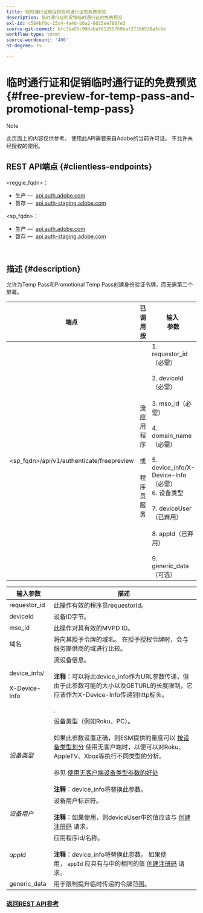 ```yaml
---
title: 临时通行证和促销临时通行证的免费预览
description: 临时通行证和促销临时通行证的免费预览
exl-id: c584bf0c-15c4-4a4d-b6a2-8d15ee786fe3
source-git-commit: bfc3ba55c99daba561255760baf273b6538a3c6e
workflow-type: tm+mt
source-wordcount: '406'
ht-degree: 1%

---
```


# 临时通行证和促销临时通行证的免费预览 {#free-preview-for-temp-pass-and-promotional-temp-pass}

>[!NOTE]
>
>此页面上的内容仅供参考。 使用此API需要来自Adobe的当前许可证。 不允许未经授权的使用。

## REST API端点 {#clientless-endpoints}

&lt;reggie_fqdn>：

* 生产 —  [api.auth.adobe.com](http://api.auth.adobe.com/)
* 暂存 —  [api.auth-staging.adobe.com](http://api.auth-staging.adobe.com/)

&lt;sp_fqdn>：

* 生产 —  [api.auth.adobe.com](http://api.auth.adobe.com/)
* 暂存 —  [api.auth-staging.adobe.com](http://api.auth-staging.adobe.com/)

</br>

## 描述 {#description}

允许为Temp Pass和Promotional Temp Pass创建身份验证令牌，而无需第二个屏幕。


| 端点 | 已调用  </br>按 | 输入   </br>参数 | HTTP  </br>方法 | 响应 | HTTP  </br>响应 |
| --- | --- | --- | --- | --- | --- |
| &lt;sp_fqdn>/api/v1/authenticate/freepreview | 流应用程序</br></br>或</br></br>程序员服务 | 1. requestor_id（必需）</br>    </br>2.  deviceId（必需）</br>    </br>3.  mso_id（必需）</br>    </br>4.  domain_name（必需）</br>    </br>5.  device_info/X-Device-Info（必需）</br>6.  设备类型</br>    </br>7.  deviceUser（已弃用）</br>    </br>8.  appId（已弃用）</br>    </br>9.  generic_data（可选） | POST | 成功的响应将为“204无内容”，这表示已成功创建令牌，该令牌已准备好用于授权流。 | 204 — 无内容   </br>400 — 错误请求 |

<div>


| 输入参数 | 描述 |
| --- | --- |
| requestor_id | 此操作有效的程序员requestorId。 |
| deviceId | 设备ID字节。 |
| mso_id | 此操作对其有效的MVPD ID。 |
| 域名 | 将向其授予令牌的域名。 在授予授权令牌时，会与服务提供商的域进行比较。 |
| device_info/</br></br>X-Device-Info | 流设备信息。</br></br>**注释**：可以将此device_info作为URL参数传递，但由于此参数可能的大小以及GETURL的长度限制，它应该作为X-Device-Info传递到http标头。 </br></br><!--See the full details in [Passing Device and Connection Information](http://tve.helpdocsonline.com/passing-device-information)-->. |
| _设备类型_ | 设备类型（例如Roku、PC）。</br></br>如果此参数设置正确，则ESM提供的量度可以 [按设备类型划分](/help/authentication/entitlement-service-monitoring-overview.md#clientless_device_type) 使用无客户端时，以便可以对Roku、AppleTV、Xbox等执行不同类型的分析。</br></br>参见 [使用无客户端设备类型参数的好处&#x200B;](/help/authentication/benefits-of-using-the-clientless-devicetype-parameter-in-pass-metrics.md)</br></br>**注释**：device_info将替换此参数。 |
| _设备用户_ | 设备用户标识符。</br></br>**注释**：如果使用，则deviceUser中的值应该与 [创建注册码](/help/authentication/registration-code-request.md) 请求。 |
| _appId_ | 应用程序id/名称。 </br></br>**注释**：device_info将替换此参数。 如果使用， `appId` 应具有与中的相同的值 [创建注册码](/help/authentication/registration-code-request.md) 请求。 |
| generic_data | 用于限制提升临时传递的令牌范围。 |


### [返回REST API参考](/help/authentication/rest-api-reference.md)
